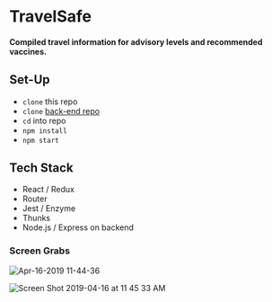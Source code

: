 # TravelSafe

#### Compiled travel information for advisory levels and recommended vaccines.

## Set-Up
- `clone` this repo
- `clone` [back-end repo](https://github.com/easbell/travel-safe-api/)
- `cd` into repo
- `npm install`
- `npm start`

## Tech Stack
- React / Redux
- Router
- Jest / Enzyme
- Thunks
- Node.js / Express on backend

### Screen Grabs

![Apr-16-2019 11-44-36](https://user-images.githubusercontent.com/34728115/56232014-0d10ff00-603d-11e9-9076-daa7ced044b5.gif)

![Screen Shot 2019-04-16 at 11 45 33 AM](https://user-images.githubusercontent.com/34728115/56232090-30d44500-603d-11e9-955d-5953fe9e5937.png)

